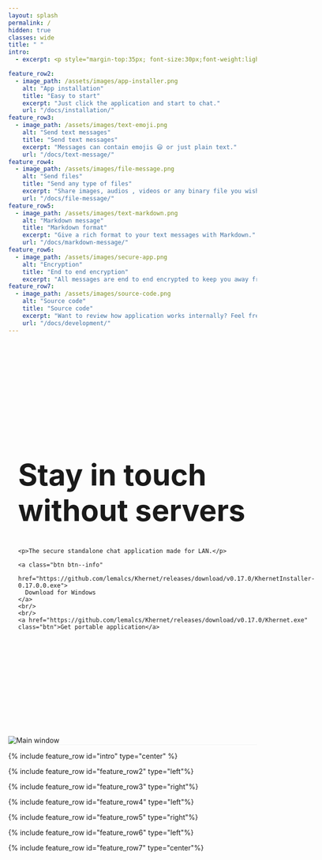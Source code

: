 ```yaml
---
layout: splash
permalink: /
hidden: true
classes: wide
title: " "
intro:
  - excerpt: <p style="margin-top:35px; font-size:30px;font-weight:lighter;color:#6244BB">Why use Khernet to chat?</p>

feature_row2:
  - image_path: /assets/images/app-installer.png
    alt: "App installation"
    title: "Easy to start"
    excerpt: "Just click the application and start to chat."
    url: "/docs/installation/"     
feature_row3:
  - image_path: /assets/images/text-emoji.png
    alt: "Send text messages"
    title: "Send text messages"
    excerpt: "Messages can contain emojis 😃 or just plain text."
    url: "/docs/text-message/"    
feature_row4:
  - image_path: /assets/images/file-message.png
    alt: "Send files"
    title: "Send any type of files"
    excerpt: "Share images, audios , videos or any binary file you wish. GIF files are also supported."
    url: "/docs/file-message/" 
feature_row5:
  - image_path: /assets/images/text-markdown.png
    alt: "Markdown message"
    title: "Markdown format"
    excerpt: "Give a rich format to your text messages with Markdown."
    url: "/docs/markdown-message/"
feature_row6:
  - image_path: /assets/images/secure-app.png
    alt: "Encryption"
    title: "End to end encryption"
    excerpt: "All messages are end to end encrypted to keep you away from prying eyes."
feature_row7:
  - image_path: /assets/images/source-code.png
    alt: "Source code"
    title: "Source code"
    excerpt: "Want to review how application works internally? Feel free to take a look at [source code](https://github.com/lemalcs/Khernet)."
    url: "/docs/development/"
---
```



<div style="border-bottom: 1px solid #f2f3f3">
  <div style="display:inline-block;min-height: 400px;padding:20px;padding-top:150px;padding-bottom:200px;vertical-align:middle">
    <h1 style="font-size: 60px">Stay in touch<br />without servers</h1>

    <p>The secure standalone chat application made for LAN.</p>

    <a class="btn btn--info"
      href="https://github.com/lemalcs/Khernet/releases/download/v0.17.0/KhernetInstaller-0.17.0.0.exe">
      Download for Windows
    </a>
    <br/>
    <br/>
    <a href="https://github.com/lemalcs/Khernet/releases/download/v0.17.0/Khernet.exe" class="btn">Get portable application</a>
  </div>


  <div style="display:inline-block;vertical-align:middle;padding:50px 0px 50px 40px:width=400px">
    <img src="{{ '/assets/images/main-window.png' | relative_url }}" alt="Main window"/>
  </div>
</div>



{% include feature_row id="intro" type="center" %}

{% include feature_row id="feature_row2" type="left"%}

{% include feature_row id="feature_row3" type="right"%}

{% include feature_row id="feature_row4" type="left"%}

{% include feature_row id="feature_row5" type="right"%}

{% include feature_row id="feature_row6" type="left"%}

{% include feature_row id="feature_row7" type="center"%}